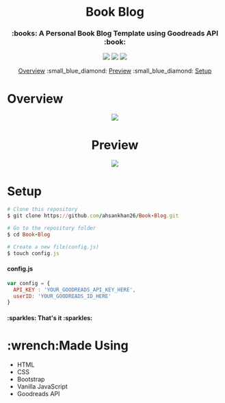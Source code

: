 <h1 id="title" align="center">Book Blog</h1>


<h3 align="center">:books: A Personal Book Blog Template using Goodreads API :book:</h3>
<p align="center">
  <a href="#title"><img src="https://forthebadge.com/images/badges/made-with-javascript.svg"></a>
  <a href="#title"><img src="https://forthebadge.com/images/badges/built-with-love.svg"></a>
  <a href="#title"><img src="https://forthebadge.com/images/badges/uses-html.svg"></a>
</p>
<p align="center">
  <a href="#overview">Overview</a> :small_blue_diamond:
  <a href="#preview">Preview</a> :small_blue_diamond:
  <a href="#setup">Setup</a>
</p>

<h1 id="overview">Overview</h1>
<p align="center">
<img src="https://user-images.githubusercontent.com/28962172/89716051-6be15100-d9c3-11ea-9dee-183e07866daa.gif"/>
</p>


<h1 id="preview" align="center">Preview</h1>
<p align="center">
  <a href="https://ahsankhan.me/books"><img src="https://forthebadge.com/images/badges/check-it-out.svg"></a>
</p>

<h1 id="setup">Setup</h1>

```ruby
# Clone this repository
$ git clone https://github.com/ahsankhan26/Book-Blog.git

# Go to the repository folder
$ cd Book-Blog

# Create a new file(config.js)
$ touch config.js
```

<h4>config.js</h4>

```javascript
var config = {
  API_KEY : 'YOUR_GOODREADS_API_KEY_HERE',
  userID: 'YOUR_GOODREADS_ID_HERE'
}
```
<h4>:sparkles: That's it :sparkles:</h4>

<h1 id="overview">:wrench:Made Using</h1>

* HTML
* CSS
* Bootstrap
* Vanilla JavaScript
* Goodreads API



